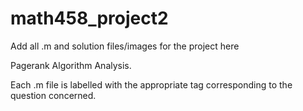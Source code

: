 # math458_project2

Add all .m and solution files/images for the project here

Pagerank Algorithm Analysis.

Each .m file is labelled with the appropriate tag corresponding to the question concerned.
